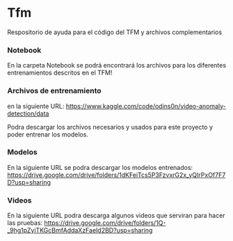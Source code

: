 # Tfm
Respositorio de ayuda para el código del TFM y archivos complementarios

### Notebook
En la carpeta Notebook se podrá encontrará los archivos para los diferentes entrenamientos descritos en el TFM!


### Archivos de entrenamiento
en la siguiente URL: https://www.kaggle.com/code/odins0n/video-anomaly-detection/data

Podra descargar los archivos necesarios y usados para este proyecto y poder entrenar los modelos.

### Modelos
En la siguiente URL se podra descargar los modelos entrenados:
https://drive.google.com/drive/folders/1dKFeiTcs5P3FzvxrG2x_yQIrPxOf7F7D?usp=sharing

### Videos 
En la siguiente URL podra descarga algunos videos que serviran para hacer las pruebas:
https://drive.google.com/drive/folders/1Q-_9hg1pZyiTKGcBmfAddaXzFaeId2BD?usp=sharing

